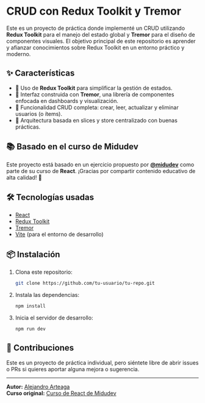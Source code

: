 # CRUD con Redux Toolkit y Tremor

Este es un proyecto de práctica donde implementé un CRUD utilizando **Redux Toolkit** para el manejo del estado global y **Tremor** para el diseño de componentes visuales. El objetivo principal de este repositorio es aprender y afianzar conocimientos sobre Redux Toolkit en un entorno práctico y moderno.

## ✨ Características

- 🧠 Uso de **Redux Toolkit** para simplificar la gestión de estados.
- 🎨 Interfaz construida con **Tremor**, una librería de componentes enfocada en dashboards y visualización.
- 📝 Funcionalidad CRUD completa: crear, leer, actualizar y eliminar usuarios (o ítems).
- 🔄 Arquitectura basada en slices y store centralizado con buenas prácticas.

## 📚 Basado en el curso de Midudev

Este proyecto está basado en un ejercicio propuesto por **[@midudev](https://github.com/midudev)** como parte de su curso de **React**. ¡Gracias por compartir contenido educativo de alta calidad! 🙌

## 🛠️ Tecnologías usadas

- [React](https://reactjs.org/)
- [Redux Toolkit](https://redux-toolkit.js.org/)
- [Tremor](https://www.tremor.so/)
- [Vite](https://vitejs.dev/) (para el entorno de desarrollo)

## 📦 Instalación

1. Clona este repositorio:
   ```bash
   git clone https://github.com/tu-usuario/tu-repo.git
   ```

2. Instala las dependencias:
   ```bash
   npm install
   ```

3. Inicia el servidor de desarrollo:
   ```bash
   npm run dev
   ```

## 🤝 Contribuciones

Este es un proyecto de práctica individual, pero siéntete libre de abrir issues o PRs si quieres aportar alguna mejora o sugerencia.

---

**Autor:** [Alejandro Arteaga](https://github.com/MusashiScripts)  
**Curso original:** [Curso de React de Midudev](https://youtu.be/bEEjuwujbbU?si=viTImaJlQieFPfLV)
